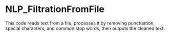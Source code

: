 # NLP_FiltrationFromFile
 This code reads text from a file, processes it by removing punctuation, special characters, and common stop words, then outputs the cleaned text.
